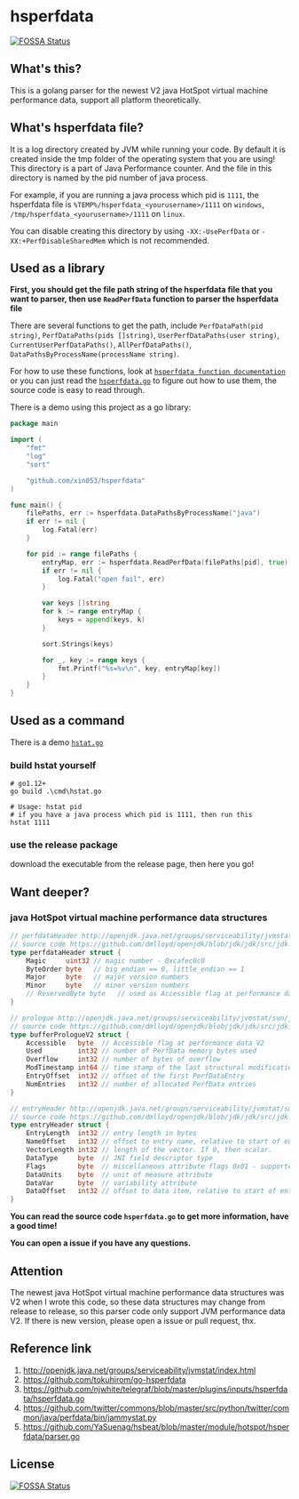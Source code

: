 # hsperfdata
[![FOSSA Status](https://app.fossa.io/api/projects/git%2Bgithub.com%2Fxin053%2Fhsperfdata.svg?type=shield)](https://app.fossa.io/projects/git%2Bgithub.com%2Fxin053%2Fhsperfdata?ref=badge_shield)

## What's this?

This is a golang parser for the newest V2 java HotSpot virtual machine performance data, support all platform theoretically.

## What's hsperfdata file?

It is a log directory created by JVM while running your code. By default it is created inside the tmp folder of the operating system that you are using! This directory is a part of Java Performance counter. And the file in this directory is named by the pid number of java process.

For example, if you are running a java process which pid is `1111`, the hsperfdata file is `%TEMP%/hsperfdata_<yourusername>/1111` on `windows`, `/tmp/hsperfdata_<yourusername>/1111` on `linux`.

You can disable creating this directory by using `-XX:-UsePerfData` or `-XX:+PerfDisableSharedMem` which is not recommended.

## Used as a library

**First, you should get the file path string of the hsperfdata file that you want to parser, then use `ReadPerfData` function to parser the hsperfdata file**

There are several functions to get the path, include `PerfDataPath(pid string)`, `PerfDataPaths(pids []string)`, `UserPerfDataPaths(user string)`, `CurrentUserPerfDataPaths()`, `AllPerfDataPaths()`, `DataPathsByProcessName(processName string)`.

For how to use these functions, look at [`hsperfdata function documentation`](https://pkg.go.dev/github.com/xin053/hsperfdata#section-documentation) or you can just read the [`hsperfdata.go`](./hsperfdata.go) to figure out how to use them, the source code is easy to read through.

There is a demo using this project as a go library:

```go
package main

import (
	"fmt"
	"log"
	"sort"

	"github.com/xin053/hsperfdata"
)

func main() {
	filePaths, err := hsperfdata.DataPathsByProcessName("java")
	if err != nil {
		log.Fatal(err)
	}

	for pid := range filePaths {
		entryMap, err := hsperfdata.ReadPerfData(filePaths[pid], true)
		if err != nil {
			log.Fatal("open fail", err)
		}

		var keys []string
		for k := range entryMap {
			keys = append(keys, k)
		}

		sort.Strings(keys)

		for _, key := range keys {
			fmt.Printf("%s=%v\n", key, entryMap[key])
		}
	}
}
```

## Used as a command

There is a demo [`hstat.go`](./cmd/hstat.go)

### build hstat yourself

```shell
# go1.12+
go build .\cmd\hstat.go

# Usage: hstat pid
# if you have a java process which pid is 1111, then run this
hstat 1111
```

### use the release package

download the executable from the release page, then here you go!

## Want deeper?

### java HotSpot virtual machine performance data structures

```go
// perfdataHeader http://openjdk.java.net/groups/serviceability/jvmstat/sun/jvmstat/perfdata/monitor/AbstractPerfDataBufferPrologue.html
// source code https://github.com/dmlloyd/openjdk/blob/jdk/jdk/src/jdk.internal.jvmstat/share/classes/sun/jvmstat/perfdata/monitor/AbstractPerfDataBufferPrologue.java
type perfdataHeader struct {
    Magic     uint32 // magic number - 0xcafec0c0
    ByteOrder byte   // big_endian == 0, little_endian == 1
    Major     byte   // major version numbers
    Minor     byte   // minor version numbers
    // ReservedByte byte   // used as Accessible flag at performance data V2
}

// prologue http://openjdk.java.net/groups/serviceability/jvmstat/sun/jvmstat/perfdata/monitor/v2_0/PerfDataBufferPrologue.html
// source code https://github.com/dmlloyd/openjdk/blob/jdk/jdk/src/jdk.internal.jvmstat/share/classes/sun/jvmstat/perfdata/monitor/v2_0/PerfDataBufferPrologue.java
type bufferPrologueV2 struct {
    Accessible   byte  // Accessible flag at performance data V2
    Used         int32 // number of PerfData memory bytes used
    Overflow     int32 // number of bytes of overflow
    ModTimestamp int64 // time stamp of the last structural modification
    EntryOffset  int32 // offset of the first PerfDataEntry
    NumEntries   int32 // number of allocated PerfData entries
}

// entryHeader http://openjdk.java.net/groups/serviceability/jvmstat/sun/jvmstat/perfdata/monitor/v2_0/PerfDataBuffer.html
// source code https://github.com/dmlloyd/openjdk/blob/jdk/jdk/src/jdk.internal.jvmstat/share/classes/sun/jvmstat/perfdata/monitor/v2_0/PerfDataBuffer.java
type entryHeader struct {
    EntryLength  int32 // entry length in bytes
    NameOffset   int32 // offset to entry name, relative to start of entry
    VectorLength int32 // length of the vector. If 0, then scalar.
    DataType     byte  // JNI field descriptor type
    Flags        byte  // miscellaneous attribute flags 0x01 - supported
    DataUnits    byte  // unit of measure attribute
    DataVar      byte  // variability attribute
    DataOffset   int32 // offset to data item, relative to start of entry.
}
```

**You can read the source code `hsperfdata.go` to get more information, have a good time!**

**You can open a issue if you have any questions.**

## Attention

The newest java HotSpot virtual machine performance data structures was V2 when I wrote this code, so these data structures may change from release to release, so this parser code only support JVM performance data V2. If there is new version, please open a issue or pull request, thx.

## Reference link

1. http://openjdk.java.net/groups/serviceability/jvmstat/index.html
2. https://github.com/tokuhirom/go-hsperfdata
3. https://github.com/njwhite/telegraf/blob/master/plugins/inputs/hsperfdata/hsperfdata.go
4. https://github.com/twitter/commons/blob/master/src/python/twitter/common/java/perfdata/bin/jammystat.py
5. https://github.com/YaSuenag/hsbeat/blob/master/module/hotspot/hsperfdata/parser.go

## License
[![FOSSA Status](https://app.fossa.io/api/projects/git%2Bgithub.com%2Fxin053%2Fhsperfdata.svg?type=large)](https://app.fossa.io/projects/git%2Bgithub.com%2Fxin053%2Fhsperfdata?ref=badge_large)
